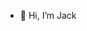 - 👋 Hi, I’m Jack 

<!---
jacktaylor444/jacktaylor444 is a ✨ special ✨ repository because its `README.md` (this file) appears on your GitHub profile.
You can click the Preview link to take a look at your changes.
--->
